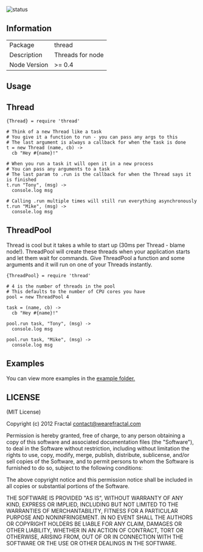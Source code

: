![status](https://secure.travis-ci.org/wearefractal/thread.png?branch=master)

## Information

<table>
<tr> 
<td>Package</td><td>thread</td>
</tr>
<tr>
<td>Description</td>
<td>Threads for node</td>
</tr>
<tr>
<td>Node Version</td>
<td>>= 0.4</td>
</tr>
</table>

## Usage

## Thread
```coffee-script
{Thread} = require 'thread'

# Think of a new Thread like a task
# You give it a function to run - you can pass any args to this
# The last argument is always a callback for when the task is done
t = new Thread (name, cb) ->
  cb "Hey #{name}!"

# When you run a task it will open it in a new process
# You can pass any arguments to a task 
# The last param to .run is the callback for when the Thread says it is finished
t.run "Tony", (msg) ->
  console.log msg

# Calling .run multiple times will still run everything asynchronously
t.run "Mike", (msg) ->
  console.log msg
```

## ThreadPool

Thread is cool but it takes a while to start up (30ms per Thread - blame node!). ThreadPool will create these threads when your application starts and let them wait for commands. Give ThreadPool a function and some arguments and it will run on one of your Threads instantly.

```coffee-script
{ThreadPool} = require 'thread'

# 4 is the number of threads in the pool
# This defaults to the number of CPU cores you have
pool = new ThreadPool 4

task = (name, cb) -> 
  cb "Hey #{name}!"

pool.run task, "Tony", (msg) ->
  console.log msg

pool.run task, "Mike", (msg) ->
  console.log msg
```

## Examples

You can view more examples in the [example folder.](https://github.com/wearefractal/threadtree/master/examples)

## LICENSE

(MIT License)

Copyright (c) 2012 Fractal <contact@wearefractal.com>

Permission is hereby granted, free of charge, to any person obtaining
a copy of this software and associated documentation files (the
"Software"), to deal in the Software without restriction, including
without limitation the rights to use, copy, modify, merge, publish,
distribute, sublicense, and/or sell copies of the Software, and to
permit persons to whom the Software is furnished to do so, subject to
the following conditions:

The above copyright notice and this permission notice shall be
included in all copies or substantial portions of the Software.

THE SOFTWARE IS PROVIDED "AS IS", WITHOUT WARRANTY OF ANY KIND,
EXPRESS OR IMPLIED, INCLUDING BUT NOT LIMITED TO THE WARRANTIES OF
MERCHANTABILITY, FITNESS FOR A PARTICULAR PURPOSE AND
NONINFRINGEMENT. IN NO EVENT SHALL THE AUTHORS OR COPYRIGHT HOLDERS BE
LIABLE FOR ANY CLAIM, DAMAGES OR OTHER LIABILITY, WHETHER IN AN ACTION
OF CONTRACT, TORT OR OTHERWISE, ARISING FROM, OUT OF OR IN CONNECTION
WITH THE SOFTWARE OR THE USE OR OTHER DEALINGS IN THE SOFTWARE.
